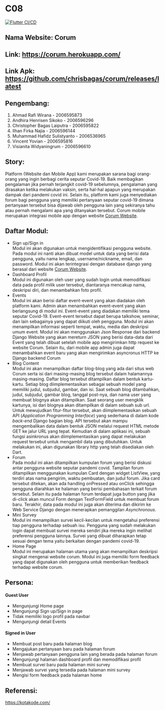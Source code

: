 # C08
[![Flutter CI/CD](https://github.com/chrisbagas/corum/actions/workflows/main.yml/badge.svg)](https://github.com/chrisbagas/corum/actions/workflows/main.yml)
## Nama Website: Corum
## Link: https://corum.herokuapp.com/ 
## Link Apk: https://github.com/chrisbagas/corum/releases/latest
## Pengembang:
1. Ahmad Rafi Wirana - 2006595873
2. Andhira Henrisen Sikoko - 2006596296
3. Christopher Bagas Laiputra - 2006595822
4. Ilhan Firka Najia - 2006596144
5. Muhammad Hafidz Sulistyanto - 2006536965
6. Vincent Yovian - 2006595816
7. Visianita Widyaningrum - 2006596610
## Story:
Platform (Website dan Mobile App) kami merupakan sarana bagi orang-orang yang ingin berbagi cerita seputar Covid-19. Baik membagikan pengalaman jika pernah terjangkit covid-19 sebelumnya, pengalaman yang dirasakan ketika melakukan vaksin, serta hal-hal apapun yang merupakan dampak dari pandemi covid ini. Selain itu, platform kami juga menyediakan forum bagi pengguna yang memiliki pertanyaan seputar covid-19 dimana pertanyaan tersebut bisa dijawab oleh pengguna lain yang sekiranya tahu atau pernah mengalami apa yang ditanyakan tersebut. Corum mobile merupakan integrasi mobile app dengan website [Corum Website](https://corum.herokuapp.com/).
## Daftar Modul:
- Sign up/Sign in<br>
Modul ini akan digunakan untuk mengidentifikasi pengguna website. Pada modul ini nanti akan dibuat model untuk data yang berisi data pengguna, yaitu nama lengkap, username/nickname, email, dan password. Modul ini akan terintegrasi dengan database django yang berasal
dari website [Corum Website](https://corum.herokuapp.com/).
- Dashboard Profil<br>
Modul ini digunakan oleh user yang sudah login untuk memodifikasi data pada profil milik user tersebut, diantaranya mencakup nama, deskripsi diri, dan menambahkan foto profil.
- Events<br>
Modul ini akan berisi daftar event-event yang akan diadakan oleh platform kami. Admin akan menambahkan event-event yang akan berlangsung di modul ini. Event-event yang diadakan memiliki tema seputar Covid-19. Event-event tersebut dapat berupa talkshow, seminar, dan lain sebagainya yang dapat diikuti oleh pengguna. Modul ini akan menampilkan informasi seperti tempat, waktu, media dan deskripsi umum event. Modul ini akan menggunakan Json Response dari backend Django Website yang akan mereturn JSON yang berisi data-data dari Event yang telah dibuat setelah mobile app mengirimkan http request ke website Corum. Selain itu, dari mobile app admin juga dapat menambahkan event baru yang akan mengirimkan asyncronus HTTP ke Django backend Corum
- Blog Content<br>
Modul ini akan menampilkan daftar blog-blog yang ada dari situs web Corum serta isi dari masing-masing blog tersebut dalam halamannya masing-masing. Daftar blog tersebut ditampilkan dalam bentuk kartu-kartu. Setiap blog diimplementasikan sebagai sebuah model yang memiliki judul, subjudul, gambar, dan isi. Saat sebuah blog ditambahkan, judul, subjudul, gambar blog, tanggal post-nya, dan nama user yang membuat blognya akan ditampilkan. Saat seorang user mengklik kartunya, isi dari blognya akan ditampilkan di dalam sebuah sub url. Untuk mewujudkan fitur-fitur tersebut, akan diimplementasikan sebuah API (*Application Programming Interface*) yang sederhana di dalam kode *back-end* Django bagian blog. API tersebut akan mampu mengembalikan data dalam bentuk JSON melalui request HTML metode GET ke jalur URL yang tepat. Kemudian di dalam aplikasi ini, sebuah fungsi asinkronus akan diimplementasikan yang dapat melakukan request tersebut untuk mengambil data yang dibutuhkan. Untuk melakukan ini, akan digunakan library http yang telah disediakan oleh Dart.
- Forum<br>
Pada modul ini akan ditampilkan kumpulan forum yang berisi diskusi antar pengguna website seputar pandemi covid. Tampilan forum ditampilkan menggunakan kumpulan Card dengan widget ListView, yang terdiri atas nama pengirim, waktu pembuatan, dan judul forum. Jika card tersebut ditekan, akan ada handling onPressed atau onClick sehingga pengguna diarahkan ke halaman yang berisi pembahasan terkait forum tersebut. Selain itu pada halaman forum terdapat juga button yang jika di-click akan muncul Form dengan TextFormField untuk membuat forum baru. Terakhir, data pada modul ini juga akan diterima dan dikirim ke Web Service Django dengan menerapkan pemanggilan _Asynchronous_.
- Mini Survey<br>
Modul ini menampilkan survei kecil-kecilan untuk mengetahui preferensi tiap pengguna terhadap sebuah isu. Pengguna yang sudah melakukan login dapat membuat survei mereka sendiri jika mereka ingin melihat preferensi pengguna lainnya. Survei yang dibuat diharapkan tetap sesuai dengan tema yaitu berkaitan dengan pandemi covid-19.
- Home Page<br>
Modul ini merupakan halaman utama yang akan menampilkan deskripsi singkat mengenai website corum. Modul ini juga memiliki form feedback yang dapat digunakan oleh pengguna untuk memberikan feedback terhadap website corum.
## Persona:
#### Guest User
- Mengunjungi Home page
- Mengunjungi Sign up/Sign in page
- Tidak memiliki logo profil pada navbar
- Mengunjungi detail Events
#### Signed in User
- Membuat post baru pada halaman blog
- Mengajukan pertanyaan baru pada halaman forum
- Menjawab pertanyaan pengguna lain yang berada pada halaman forum
- Mengunjungi halaman dashboard profil dan memodifikasi profil 
- Membuat survei baru pada halaman mini survey
- Menjawab survei yang tersedia pada halaman mini survey
- Mengisi form feedback pada halaman home
## Referensi:
https://kotakode.com/
